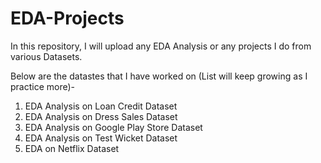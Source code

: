 # EDA-Projects

In this repository, I will upload any EDA Analysis or any projects I do from various Datasets.

Below are the datastes that I have worked on (List will keep growing as I practice more)-

1.  EDA Analysis on Loan Credit Dataset
2.  EDA Analysis on Dress Sales Dataset
3.  EDA Analysis on Google Play Store Dataset
4.  EDA Analysis on Test Wicket Dataset
5.  EDA on Netflix Dataset

